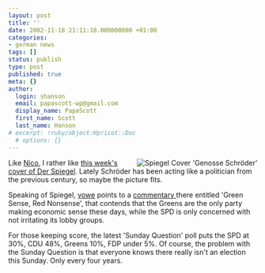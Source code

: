 ```yaml
---
layout: post
title: ''
date: 2002-11-18 21:11:18.000000000 +01:00
categories:
- german news
tags: []
status: publish
type: post
published: true
meta: {}
author:
  login: shanson
  email: papascott-wp@gmail.com
  display_name: PapaScott
  first_name: Scott
  last_name: Hanson
# excerpt: !ruby/object:Hpricot::Doc
  # options: {}
---
```

<p><a href="http://www.spiegel.de/spiegel/0,1518,grossbild-223629-,00.html"><img src="http://www.papascott.de/images/spiegel181102.jpg" border="0" alt="Spiegel Cover 'Genosse Schröder'" align="right" /></a> Like <a href="http://www.couchblog.de/nico/archives/000880.php#000880">Nico</a>, I rather like <a href="http://www.spiegel.de/spiegel/0,1518,grossbild-223629-,00.html">this week's cover of Der Spiegel</a>. Lately Schröder has been acting like a politician from the previous century, so maybe the picture fits.</p>
<p>Speaking of Spiegel, <a href="http://vowe.net/archives/002701.html">vowe</a> points to a <a href="http://www.spiegel.de/wirtschaft/0,1518,druck-223258,00.html">commentary </a> there entitled 'Green Sense, Red Nonsense', that contends that the Greens are the only party making economic sense these days, while the SPD is only concerned with not irritating its lobby groups. </p>
<p>For those keeping score, the latest 'Sunday Question' poll puts the SPD at 30%, CDU 48%, Greens 10%, FDP under 5%. Of course, the problem with the Sunday Question is that everyone knows there really isn't an election this Sunday. Only every four years.</p>
